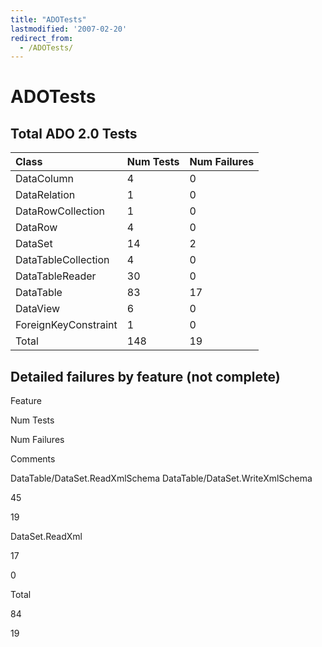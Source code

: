 ```yaml
---
title: "ADOTests"
lastmodified: '2007-02-20'
redirect_from:
  - /ADOTests/
---
```


ADOTests
========

Total ADO 2.0 Tests
-------------------

|Class|Num Tests|Num Failures|
|:----|:--------|:-----------|
|DataColumn|4|0|
|DataRelation|1|0|
|DataRowCollection|1|0|
|DataRow|4|0|
|DataSet|14|2|
|DataTableCollection|4|0|
|DataTableReader|30|0|
|DataTable|83|17|
|DataView|6|0|
|ForeignKeyConstraint|1|0|
|Total|148|19|

Detailed failures by feature (not complete)
-------------------------------------------

Feature

Num Tests

Num Failures

Comments

DataTable/DataSet.ReadXmlSchema DataTable/DataSet.WriteXmlSchema

45

19

DataSet.ReadXml

17

0

Total

84

19
